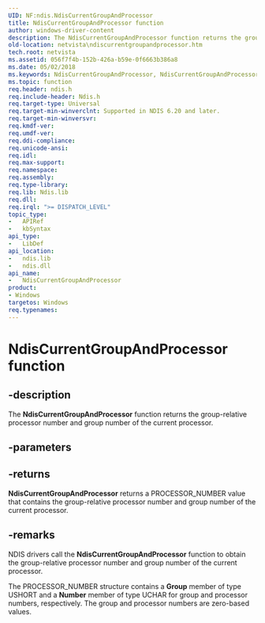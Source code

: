 ```yaml
---
UID: NF:ndis.NdisCurrentGroupAndProcessor
title: NdisCurrentGroupAndProcessor function
author: windows-driver-content
description: The NdisCurrentGroupAndProcessor function returns the group-relative processor number and group number of the current processor.
old-location: netvista\ndiscurrentgroupandprocessor.htm
tech.root: netvista
ms.assetid: 056f7f4b-152b-426a-b59e-0f6663b386a8
ms.date: 05/02/2018
ms.keywords: NdisCurrentGroupAndProcessor, NdisCurrentGroupAndProcessor function [Network Drivers Starting with Windows Vista], ndis/NdisCurrentGroupAndProcessor, ndis_processor_group_ref_99937404-ee3c-49f9-b714-df04f98113f1.xml, netvista.ndiscurrentgroupandprocessor
ms.topic: function
req.header: ndis.h
req.include-header: Ndis.h
req.target-type: Universal
req.target-min-winverclnt: Supported in NDIS 6.20 and later.
req.target-min-winversvr: 
req.kmdf-ver: 
req.umdf-ver: 
req.ddi-compliance: 
req.unicode-ansi: 
req.idl: 
req.max-support: 
req.namespace: 
req.assembly: 
req.type-library: 
req.lib: Ndis.lib
req.dll: 
req.irql: ">= DISPATCH_LEVEL"
topic_type:
-	APIRef
-	kbSyntax
api_type:
-	LibDef
api_location:
-	ndis.lib
-	ndis.dll
api_name:
-	NdisCurrentGroupAndProcessor
product:
- Windows
targetos: Windows
req.typenames: 
---
```


# NdisCurrentGroupAndProcessor function


## -description


The
  <b>NdisCurrentGroupAndProcessor</b> function returns the group-relative processor number and group number of
  the current processor.


## -parameters






## -returns



<b>NdisCurrentGroupAndProcessor</b> returns a PROCESSOR_NUMBER value that contains the group-relative
     processor number and group number of the current processor.




## -remarks



NDIS drivers call the 
    <b>NdisCurrentGroupAndProcessor</b> function to obtain the group-relative processor number and group
    number of the current processor.

The PROCESSOR_NUMBER structure contains a 
    <b>Group</b> member of type USHORT and a 
    <b>Number</b> member of type UCHAR for group and processor numbers, respectively. The group and processor
    numbers are zero-based values.



